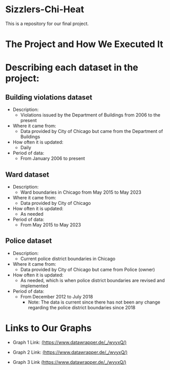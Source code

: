 # Sizzlers-Chi-Heat
This is a repository for our final project.

# The Project and How We Executed It

# Describing each dataset in the project:
## Building violations dataset
- Description:
  - Violations issued by the Department of Buildings from 2006 to the present
- Where it came from:
  - Data provided by City of Chicago but came from the Department of Buildings
- How often it is updated:
  - Daily
- Period of data:
  - From January 2006 to present
  
## Ward dataset
- Description:
  - Ward boundaries in Chicago from May 2015 to May 2023
- Where it came from:
  - Data provided by City of Chicago
- How often it is updated:
  - As needed
- Period of data:
  - From May 2015 to May 2023
  
## Police dataset
- Description:
  - Current police district boundaries in Chicago
- Where it came from:
  - Data provided by City of Chicago but came from Police (owner)
- How often it is updated:
  - As needed, which is when police district boundaries are revised and implemented
- Period of data:
  - From December 2012 to July 2018
    - Note: The data is current since there has not been any change regarding the police district boundaries since 2018

# Links to Our Graphs

- Graph 1 Link: [(https://www.datawrapper.de/_/wvyxQ/)](https://www.datawrapper.de/_/wvyxQ/)

- Graph 2 Link: [(https://www.datawrapper.de/_/wvyxQ/)](https://www.datawrapper.de/_/PucTO/)

- Graph 3 Link [(https://www.datawrapper.de/_/wvyxQ/)](https://www.datawrapper.de/_/zeCDx/)
